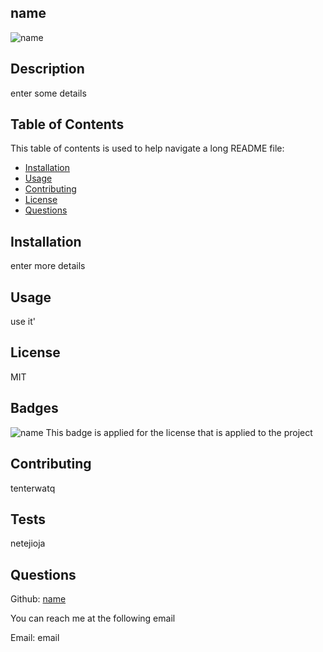 
## name
![name](https://img.shields.io/badge/License-MIT-blue)   
    
## Description
enter some details


## Table of Contents
This table of contents is used to help navigate a long README file:

* [Installation](#installation)
* [Usage](#usage)
* [Contributing](#contributing)
* [License](#license)
* [Questions](#questions)   
    
## Installation
enter more details

    
## Usage
use it'

## License
MIT

## Badges
![name](https://img.shields.io/badge/License-MIT-blue)
This badge is applied for the license that is applied to the project
    
## Contributing
tenterwatq

    
## Tests
netejioja


## Questions
Github: [name](http://github.com/name)

You can reach me at the following email

Email: email